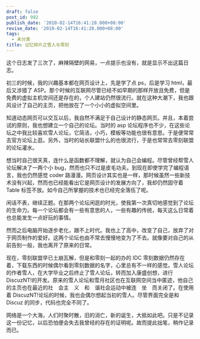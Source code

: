 ```yaml
---
draft: false
post_id: 992
publish_date: '2010-02-14T16:41:28.000+08:00'
revise_date: '2010-02-14T16:41:28.000+08:00'
tags:
  - 未分类
title: 记忆碎片之雪人与零刻
---
```


这个日志发了三次了，麻辣隔壁的网易，一点提示也没有，就是显示不出这篇日志。

初三的时候，我的兴趣基本都在网页设计上，先是学了点 ps，后是学习 html，最后又涉猎了 ASP。那个时候的互联网尽管已经不如早期的那样开放且免费，但是免费的虚拟主机空间还是存在的，个人建站仍然很流行。就在这种大潮下，我也跟风设计了自己的主页，把他放在了一个小小的虚拟空间里。

知道动态网页可以交互以后，我自然不满足于自己设计的静态网页。并且，本着尝试的原则，我也想建立一个自己的论坛。当时的 asp 论坛程序也不少，在这些论坛之中我比较喜欢雪人论坛，它简洁，小巧，模板等功能也很有意思。于是便常常去官方论坛上逛。另外，当时的站长联盟什么的也很流行，于是也常常去零刻联盟的论坛灌水。

想当时自己很天真，连什么是函数都不理解，就认为自己会编程。尽管曾经帮雪人论坛解决了一两个小 bug，然而也只不过是皮毛功夫。到现在即使学完了编程语言，我也仍然感觉 coder 路漫漫。网页设计其实也是一样，那时候虽然一些新技术没有兴起，然而也已经能看出它是网页设计的发展方向了，我却仍然固守着 Table 标签不放。如今自己所掌握的技术也已经完全落伍了呢。

闲话不表，继续正题。在那两个论坛闲逛的时光，使我第一次真切地感觉到了论坛的生命力。每一个论坛都会有一些有意思的人，一些有趣的传统，每天这么日常着也总能发生一点好玩的事情。

然而之后电脑开始逐步老化，跟不上时代。我也上了高中，改变了自己，放弃了对于网页制作的爱好。这两个论坛也由不常去慢慢地变为了不去。就像要对自己的从前告别一般，我也离开了原来的日常。

现在，零刻联盟早已土崩瓦解，但是和零刻一起的办的 IDC 零刻数据仍然存在着，下载东西的时候偶尔看到零刻数据的名字，心里总有不一样的感觉。雪人论坛的作者雪人，在大学毕业之后终止了雪人论坛，转而加入康盛创想，进行 DiscuzNT!的开发。原来的雪人论坛和雪月社区也在互联网空间当中匿迹，他自己的主页也在最近的社　会主　义　和　谐社会运动中被连　坐　而关闭了。在使用着 DiscuzNT!论坛的时候，我也会偶尔想起当初的雪人。尽管界面完全是和 Discuz 的同步，代码也完全不同了。

网络是一个大海，人们时聚时散，旧的消亡，新的诞生，大抵如此吧。只是不记录这一份记忆，以后恐怕便会失去我曾经的存在的证明呢。故而提此拙笔，稍作记录而已。
